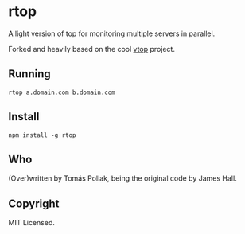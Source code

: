 rtop
====

A light version of top for monitoring multiple servers in parallel.

Forked and heavily based on the cool [vtop](https://github.com/MrRio/vtop) project.

## Running

    rtop a.domain.com b.domain.com

## Install

    npm install -g rtop

## Who

(Over)written by Tomás Pollak, being the original code by James Hall.

## Copyright

MIT Licensed.


